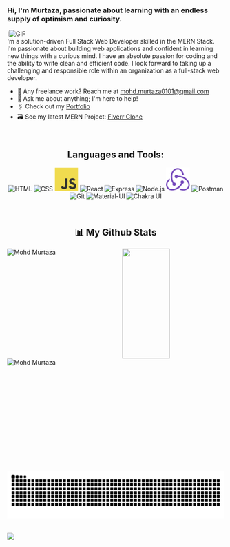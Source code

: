 <h3>Hi, I'm Murtaza, passionate about learning with an endless supply of optimism and curiosity.</h3>

<img align="right" alt="GIF" src="https://miro.medium.com/max/700/0*FGD6BUzzZs1VJLuY.gif" width="500px" />

I'm a solution-driven Full Stack Web Developer skilled in the MERN Stack. I'm passionate about building web applications and confident in learning new things with a curious mind. I have an absolute passion for coding and the ability to write clean and efficient code. I look forward to taking up a challenging and responsible role within an organization as a full-stack web developer.

- 💼 Any freelance work? Reach me at [mohd.murtaza0101@gmail.com](mailto:mohd.murtaza0101@gmail.com)
- 💬 Ask me about anything; I'm here to help!
- 🖇️ Check out my <a href="https://mohd-murtaza.github.io/" target="_blank">Portfolio</a>
- 🗃️ See my latest MERN Project: <a href="https://fiverr-clone-murtaza.netlify.app/" target="_blank">Fiverr Clone</a>

<br />

<h2 align="center">Languages and Tools:</h2>
<p align="center">
  <img src="https://www.vectorlogo.zone/logos/w3_html5/w3_html5-icon.svg" alt="HTML" width="55" height="55" margin="10"/>
  <img src="https://www.vectorlogo.zone/logos/w3_css/w3_css-icon.svg" alt="CSS" width="55" height="55" margin="0px 10px"/>
  <img src="https://raw.githubusercontent.com/devicons/devicon/master/icons/javascript/javascript-original.svg" alt="JavaScript" width="55" height="55" margin="10"/>
  <img src="https://www.vectorlogo.zone/logos/reactjs/reactjs-icon.svg" alt="React" width="55" height="55" margin="10"/>
  <img src="https://www.svgrepo.com/show/376367/express.svg" alt="Express" width="55" height="55" margin="10"/>
  <img src="https://www.vectorlogo.zone/logos/nodejs/nodejs-icon.svg" alt="Node.js" width="55" height="55" margin="10"/>
  <img src="https://raw.githubusercontent.com/devicons/devicon/master/icons/redux/redux-original.svg" alt="Redux" width="55" height="55" margin="10"/>
  <img src="https://www.vectorlogo.zone/logos/getpostman/getpostman-icon.svg" alt="Postman" width="55" height="55" margin="10"/>
  <img src="https://www.vectorlogo.zone/logos/git-scm/git-scm-icon.svg" alt="Git" width="55" height="55" margin="10"/>
  <img src="https://www.svgrepo.com/show/354048/material-ui.svg" alt="Material-UI" width="55" height="55" margin="10"/>
  <img src="https://www.svgrepo.com/show/330132/chakraui.svg" alt="Chakra UI" width="55" height="55" margin="10"/>
</p>

<br />

<h2 align="center">📊 My Github Stats</h2>
<div>
  <img align="left" src="https://github-readme-streak-stats.herokuapp.com/?user=Mohd-Murtaza&theme=radical" alt="Mohd Murtaza" height="250px" width="47%" />
  <img align="right" src="https://github-readme-stats.vercel.app/api?username=Mohd-Murtaza&show_icons=true&theme=radical" height="255px" width="47%"/>
</div>

<br />

<div>
  <img align="left" src="https://github-readme-stats.vercel.app/api/top-langs/?username=Mohd-Murtaza&theme=radical&langs_count=8" alt="Mohd Murtaza" height="260px" width="100%"/>
</div>

![Snake animation](https://raw.githubusercontent.com/mohd-murtaza/mohd-murtaza/output/github-contribution-grid-snake-dark.svg)

<br />

<img src="https://raw.githubusercontent.com/Trilokia/Trilokia/379277808c61ef204768a61bbc5d25bc7798ccf1/bottom_header.svg" />
